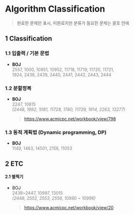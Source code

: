 # Algorithm Classification

> 완료한 문제만 표시, 미완료지만 분류가 필요한 문제는 괄호 안에

## 1 Classification

### 1.1 입출력 / 기본 문법

- **BOJ**  
   <font color="grey">2557, 1000, 10951, 10952, 11718, 11719, 11720, 11721, <br>1924, 2438, 2439, 2440, 2441, 2442, 2443, 2444</font>

### 1.2 분할정복

- **BOJ**  
   <font color="grey">2247, 10815 <br><i>(2448, 1992, 1081, 11728, 1780, 11729, 1914, 2263, 13277)</i></font>
   > https://www.acmicpc.net/workbook/view/798

### 1.3 동적 계획법 (Dynamic programming, DP)
- **BOJ**  
   <font color="grey">1149, 1463, 14501, 2156, 11053 <br><i></i></font>


## 2 ETC

#### 2.1 별찍기

- BOJ  
   <font color="grey">2438~2447, 10997, 13015<i><br>(2448, 2552, 2553, 2556, 10990 ~ 10996)</i></font>
   > https://www.acmicpc.net/workbook/view/20